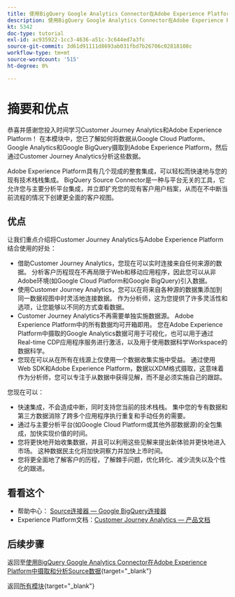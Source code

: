 ```yaml
---
title: 使用BigQuery Google Analytics Connector在Adobe Experience Platform中摄取和分析Source数据 — 摘要
description: 使用BigQuery Google Analytics Connector在Adobe Experience Platform中摄取和分析Source数据 — 摘要
kt: 5342
doc-type: tutorial
exl-id: ac935922-1cc3-4636-a51c-3c644ed7a3fc
source-git-commit: 3d61d91111d8693ab031fbd7b26706c02818108c
workflow-type: tm+mt
source-wordcount: '515'
ht-degree: 0%

---
```


# 摘要和优点

恭喜并感谢您投入时间学习Customer Journey Analytics和Adobe Experience Platform！
在本模块中，您已了解如何将数据从Google Cloud Platform、Google Analytics和Google BigQuery摄取到Adobe Experience Platform，然后通过Customer Journey Analytics分析这些数据。

Adobe Experience Platform具有几个现成的整套集成，可以轻松而快速地与您的现有技术栈栈集成。 BigQuery Source Connector是一种与平台无关的工具，它允许您与主要分析平台集成，并立即扩充您的现有客户用户档案，从而在不中断当前流程的情况下创建更全面的客户视图。

## 优点

让我们重点介绍将Customer Journey Analytics与Adobe Experience Platform结合使用的好处：

- 借助Customer Journey Analytics，您现在可以实时连接来自任何来源的数据。 分析客户历程现在不再局限于Web和移动应用程序，因此您可以从非Adobe环境(如Google Cloud Platform和Google BigQuery)引入数据。
- 使用Customer Journey Analytics，您可以在将来自各种源的数据集添加到同一数据视图中时灵活地连接数据。 作为分析师，这为您提供了许多灵活性和选项，让您能够以不同的方式查看数据。
- Customer Journey Analytics不再需要单独实施数据源。 Adobe Experience Platform中的所有数据均可开箱即用。 您在Adobe Experience Platform中摄取的Google Analytics数据可用于可视化，也可以用于通过Real-time CDP应用程序服务进行激活，以及用于使用数据科学Workspace的数据科学。
- 您现在可以从在所有在线源上仅使用一个数据收集实施中受益。 通过使用Web SDK和Adobe Experience Platform，数据以XDM格式摄取，这意味着作为分析师，您可以专注于从数据中获得见解，而不是必须实施自己的跟踪。

您现在可以：

- 快速集成，不会造成中断，同时支持您当前的技术栈栈。 集中您的专有数据和第三方数据消除了跨多个应用程序执行重复和手动任务的需要。
- 通过与主要分析平台(如Google Cloud Platform或其他外部数据源)的全包集成，加快实现价值的时间。
- 您将更快地开始收集数据，并且可以利用这些见解来提出新体验并更快地进入市场。 这种数据民主化将加快洞察力并加快上市时间。
- 您将更全面地了解客户的历程，了解棘手问题，优化转化、减少流失以及个性化的跟进。

## 看看这个

- 帮助中心： [Source连接器 — Google BigQuery连接器](https://experienceleague.adobe.com/docs/experience-platform/sources/connectors/databases/bigquery.html?lang=zh-Hans)
- Experience Platform文档：[Customer Journey Analytics — 产品文档](https://experienceleague.adobe.com/docs/analytics-platform/using/cja-landing.html?lang=zh-Hans)

## 后续步骤

返回至[使用BigQuery Google Analytics Connector在Adobe Experience Platform中摄取和分析Source数据](./customer-journey-analytics-bigquery-gcp.md){target="_blank"}

返回[所有模块](./../../../../overview.md){target="_blank"}
